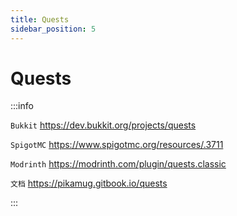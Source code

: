 ```yaml
---
title: Quests
sidebar_position: 5
---
```


# Quests

:::info

`Bukkit` https://dev.bukkit.org/projects/quests

`SpigotMC` https://www.spigotmc.org/resources/.3711

`Modrinth` https://modrinth.com/plugin/quests.classic

`文档` https://pikamug.gitbook.io/quests

:::
